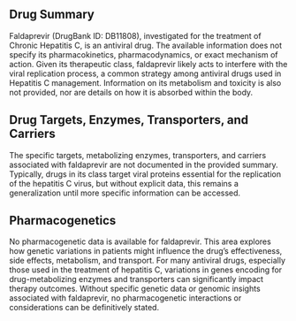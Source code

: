 ## Drug Summary
Faldaprevir (DrugBank ID: DB11808), investigated for the treatment of Chronic Hepatitis C, is an antiviral drug. The available information does not specify its pharmacokinetics, pharmacodynamics, or exact mechanism of action. Given its therapeutic class, faldaprevir likely acts to interfere with the viral replication process, a common strategy among antiviral drugs used in Hepatitis C management. Information on its metabolism and toxicity is also not provided, nor are details on how it is absorbed within the body.

## Drug Targets, Enzymes, Transporters, and Carriers
The specific targets, metabolizing enzymes, transporters, and carriers associated with faldaprevir are not documented in the provided summary. Typically, drugs in its class target viral proteins essential for the replication of the hepatitis C virus, but without explicit data, this remains a generalization until more specific information can be accessed.

## Pharmacogenetics
No pharmacogenetic data is available for faldaprevir. This area explores how genetic variations in patients might influence the drug’s effectiveness, side effects, metabolism, and transport. For many antiviral drugs, especially those used in the treatment of hepatitis C, variations in genes encoding for drug-metabolizing enzymes and transporters can significantly impact therapy outcomes. Without specific genetic data or genomic insights associated with faldaprevir, no pharmacogenetic interactions or considerations can be definitively stated.